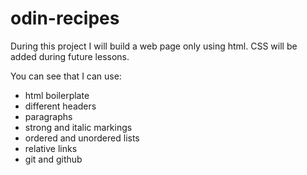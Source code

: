 # odin-recipes

During this project I will build a web page only using html. CSS will be added during future lessons.

You can see that I can use:
- html boilerplate
- different headers
- paragraphs
- strong and italic markings
- ordered and unordered lists
- relative links
- git and github